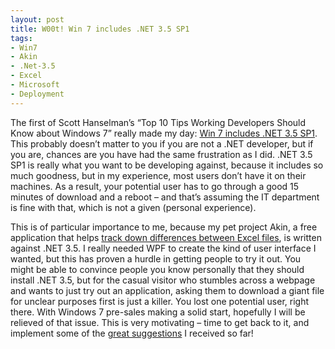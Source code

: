 ```yaml
---
layout: post
title: W00t! Win 7 includes .NET 3.5 SP1
tags:
- Win7
- Akin
- .Net-3.5
- Excel
- Microsoft
- Deployment
---
```


The first of Scott Hanselman’s “Top 10 Tips Working Developers Should Know about Windows 7” really made my day: [Win 7 includes .NET 3.5 SP1](http://www.hanselman.com/blog/Top10TipsWorkingDevelopersShouldKnowAboutWindows7.aspx). This probably doesn’t matter to you if you are not a .NET developer, but if you are, chances are you have had the same frustration as I did. .NET 3.5 SP1 is really what you want to be developing against, because it includes so much goodness, but in my experience, most users don’t have it on their machines. As a result, your potential user has to go through a good 15 minutes of download and a reboot – and that’s assuming the IT department is fine with that, which is not a given (personal experience).  

This is of particular importance to me, because my pet project Akin, a free application that helps [track down differences between Excel files](http://www.clear-lines.com/akin.aspx), is written against .NET 3.5. I really needed WPF to create the kind of user interface I wanted, but this has proven a hurdle in getting people to try it out. You might be able to convince people you know personally that they should install .NET 3.5, but for the casual visitor who stumbles across a webpage and wants to just try out an application, asking them to download a giant file for unclear purposes first is just a killer. You lost one potential user, right there.  With Windows 7 pre-sales making a solid start, hopefully I will be relieved of that issue. This is very motivating – time to get back to it, and implement some of the [great suggestions](http://www.mrexcel.com/forum/showthread.php?t=406909) I received so far!
